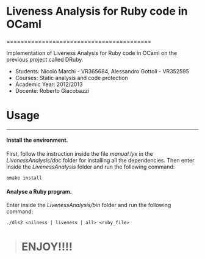 # Liveness Analysis for Ruby code in OCaml
 =========================================

Implementation of Liveness Analysis for Ruby code in OCaml on the previous project called DRuby.


* Students: Nicolò Marchi - VR365684, Alessandro Gottoli - VR352595
* Courses: Static analysis and code protection
* Academic Year: 2012/2013
* Docente: Roberto Giacobazzi



# Usage 
------------------------------------------

#### Install the environment.
First, follow the instruction inside the file _manual.lyx_ in the _LivenessAnalysis/doc_ folder for installing all the dependencies. 
Then enter inside the _LivenessAnalysis_ folder and run the following command:

    omake install



#### Analyse a Ruby program.
Enter inside the _LivenessAnalysis/bin_ folder and run the following command:

    ./dls2 <nilness | liveness | all> <ruby_file>



> # ENJOY!!!!
